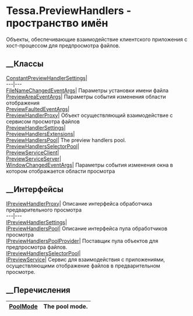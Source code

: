 # Tessa.PreviewHandlers - пространство имён
Объекты, обеспечивающие взаимодействие клиентского приложения с хост-процессом
для предпросмотра файлов.
##  __Классы
[ConstantPreviewHandlerSettings](T_Tessa_PreviewHandlers_ConstantPreviewHandlerSettings.htm)|  
---|---  
[FileNameChangedEventArgs](T_Tessa_PreviewHandlers_FileNameChangedEventArgs.htm)|
Параметры установки имени файла  
[PreviewAreaEventArgs](T_Tessa_PreviewHandlers_PreviewAreaEventArgs.htm)|
Параметры события изменения области отображения  
[PreviewFaultedEventArgs](T_Tessa_PreviewHandlers_PreviewFaultedEventArgs.htm)|  
[PreviewHandlerProxy](T_Tessa_PreviewHandlers_PreviewHandlerProxy.htm)|
Объект осуществляющий взаимодействие с сервисом просмотра файлов  
[PreviewHandlerSettings](T_Tessa_PreviewHandlers_PreviewHandlerSettings.htm)|  
[PreviewHandlersExtensions](T_Tessa_PreviewHandlers_PreviewHandlersExtensions.htm)|  
[PreviewHandlersPool](T_Tessa_PreviewHandlers_PreviewHandlersPool.htm)|  The
preview handlers pool.  
[PreviewHandlersSelectorPool](T_Tessa_PreviewHandlers_PreviewHandlersSelectorPool.htm)|  
[PreviewServiceClient](T_Tessa_PreviewHandlers_PreviewServiceClient.htm)|  
[PreviewServiceServer](T_Tessa_PreviewHandlers_PreviewServiceServer.htm)|  
[WindowChangedEventArgs](T_Tessa_PreviewHandlers_WindowChangedEventArgs.htm)|
Параметры события изменения окна в котором отображается области просмотра  
## __Интерфейсы
[IPreviewHandlerProxy](T_Tessa_PreviewHandlers_IPreviewHandlerProxy.htm)|
Описание интерфейса обработчика предварительного просмотра  
---|---  
[IPreviewHandlerSettings](T_Tessa_PreviewHandlers_IPreviewHandlerSettings.htm)|  
[IPreviewHandlersPool](T_Tessa_PreviewHandlers_IPreviewHandlersPool.htm)|
Описание интерфейса пула обработчиков просмотра  
[IPreviewHandlersPoolProvider](T_Tessa_PreviewHandlers_IPreviewHandlersPoolProvider.htm)|
Поставщик пула объектов для предпросмотра файлов.  
[IPreviewHandlersSelectorPool](T_Tessa_PreviewHandlers_IPreviewHandlersSelectorPool.htm)|  
[IPreviewService](T_Tessa_PreviewHandlers_IPreviewService.htm)|  Сервис для
взаимодействия с приложениями, осуществляющими отображение файлов в
предварительном просмотре.  
## __Перечисления
[PoolMode](T_Tessa_PreviewHandlers_PoolMode.htm)|  The pool mode.  
---|---
